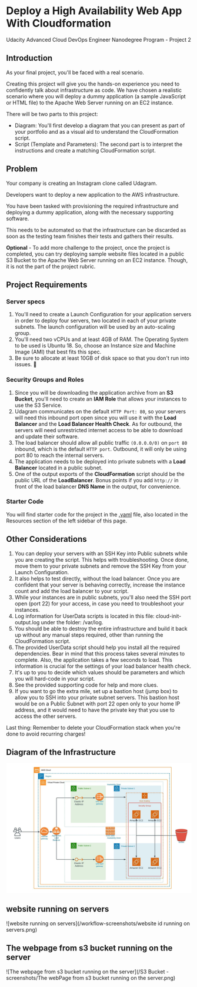 # Deploy a High Availability Web App With Cloudformation
Udacity Advanced Cloud DevOps Engineer Nanodegree Program - Project 2

## Introduction

As your final project, you'll be faced with a real scenario.

Creating this project will give you the hands-on experience you need to confidently talk about infrastructure as code. We have chosen a realistic scenario where you will deploy a dummy application (a sample JavaScript or HTML file) to the Apache Web Server running on an EC2 instance.

There will be two parts to this project:
  - Diagram: You'll first develop a diagram that you can present as part of your portfolio and as a visual aid to understand the CloudFormation script.
  - Script (Template and Parameters): The second part is to interpret the instructions and create a matching CloudFormation script. 


## Problem
Your company is creating an Instagram clone called Udagram.

Developers want to deploy a new application to the AWS infrastructure.

You have been tasked with provisioning the required infrastructure and deploying a dummy application, along with the necessary supporting software.

This needs to be automated so that the infrastructure can be discarded as soon as the testing team finishes their tests and gathers their results.

**Optional** - To add more challenge to the project, once the project is completed, you can try deploying sample website files located in a public S3 Bucket to the Apache Web Server running on an EC2 instance. Though, it is not the part of the project rubric.

## Project Requirements
### Server specs

  1. You'll need to create a Launch Configuration for your application servers in order to deploy four servers, two located in each of your private subnets. The launch configuration will be used by an auto-scaling group.
  2. You'll need two vCPUs and at least 4GB of RAM. The Operating System to be used is Ubuntu 18. So, choose an Instance size and Machine Image (AMI) that best fits this spec.
  3. Be sure to allocate at least 10GB of disk space so that you don't run into issues. 

### Security Groups and Roles

 1. Since you will be downloading the application archive from an **S3 Bucket**, you'll need to create an **IAM Role** that allows your instances to use the S3 Service.
  2. Udagram communicates on the default `HTTP Port: 80`, so your servers will need this inbound port open since you will use it with the **Load Balancer** and the **Load Balancer Health Check**. As for outbound, the servers will need unrestricted internet access to be able to download and update their software.
  3. The load balancer should allow all public traffic `(0.0.0.0/0)` on `port 80` inbound, which is the default `HTTP port`. Outbound, it will only be using port 80 to reach the internal servers.
  4. The application needs to be deployed into private subnets with a **Load Balancer** located in a public subnet.
  5. One of the output exports of the **CloudFormation** script should be the public URL of the **LoadBalancer**. Bonus points if you add `http://` in front of the load balancer **DNS Name** in the output, for convenience.


### Starter Code
You will find starter code for the project in the [.yaml](https://video.udacity-data.com/topher/2019/July/5d391e8b_final-project-starter/final-project-starter.yml) file, also located in the Resources section of the left sidebar of this page.

## Other Considerations
  1. You can deploy your servers with an SSH Key into Public subnets while you are creating the script. This helps with troubleshooting. Once done, move them to your private subnets and remove the SSH Key from your Launch Configuration.
  2. It also helps to test directly, without the load balancer. Once you are confident that your server is behaving correctly, increase the instance count and add the load balancer to your script.
  3. While your instances are in public subnets, you'll also need the SSH port open (port 22) for your access, in case you need to troubleshoot your instances.
  4. Log information for UserData scripts is located in this file: cloud-init-output.log under the folder: /var/log.
  5. You should be able to destroy the entire infrastructure and build it back up without any manual steps required, other than running the CloudFormation script.
  6. The provided UserData script should help you install all the required dependencies. Bear in mind that this process takes several minutes to complete. Also, the application takes a few seconds to load. This information is crucial for the settings of your load balancer health check.
  7. It's up to you to decide which values should be parameters and which you will hard-code in your script.
  8. See the provided supporting code for help and more clues.
  9. If you want to go the extra mile, set up a bastion host (jump box) to allow you to SSH into your private subnet servers. This bastion host would be on a Public Subnet with port 22 open only to your home IP address, and it would need to have the private key that you use to access the other servers.

Last thing: Remember to delete your CloudFormation stack when you're done to avoid recurring charges!

## Diagram of the Infrastructure
![Udagram-infrastructure-diagram](Udagram-infrastructure-diagram.jpeg)

## website running on servers
![website running on servers](/workflow-screenshots/website id running on servers.png)

## The webpage from s3 bucket running on the server
![The webpage from s3 bucket running on the server](/S3 Bucket - screenshots/The webPage from s3 bucket running on the server.png)
